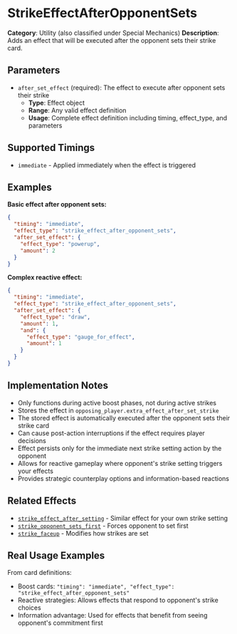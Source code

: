 # StrikeEffectAfterOpponentSets

**Category**: Utility (also classified under Special Mechanics)
**Description**: Adds an effect that will be executed after the opponent sets their strike card.

## Parameters

- `after_set_effect` (required): The effect to execute after opponent sets their strike
  - **Type**: Effect object
  - **Range**: Any valid effect definition
  - **Usage**: Complete effect definition including timing, effect_type, and parameters

## Supported Timings

- `immediate` - Applied immediately when the effect is triggered

## Examples

**Basic effect after opponent sets:**
```json
{
  "timing": "immediate",
  "effect_type": "strike_effect_after_opponent_sets",
  "after_set_effect": {
    "effect_type": "powerup",
    "amount": 2
  }
}
```

**Complex reactive effect:**
```json
{
  "timing": "immediate",
  "effect_type": "strike_effect_after_opponent_sets",
  "after_set_effect": {
    "effect_type": "draw",
    "amount": 1,
    "and": {
      "effect_type": "gauge_for_effect",
      "amount": 1
    }
  }
}
```

## Implementation Notes

- Only functions during active boost phases, not during active strikes
- Stores the effect in `opposing_player.extra_effect_after_set_strike`
- The stored effect is automatically executed after the opponent sets their strike card
- Can cause post-action interruptions if the effect requires player decisions
- Effect persists only for the immediate next strike setting action by the opponent
- Allows for reactive gameplay where opponent's strike setting triggers your effects
- Provides strategic counterplay options and information-based reactions

## Related Effects

- [`strike_effect_after_setting`](strike_effect_after_setting.md) - Similar effect for your own strike setting
- [`strike_opponent_sets_first`](strike_opponent_sets_first.md) - Forces opponent to set first
- [`strike_faceup`](strike_faceup.md) - Modifies how strikes are set

## Real Usage Examples

From card definitions:
- Boost cards: `"timing": "immediate", "effect_type": "strike_effect_after_opponent_sets"`
- Reactive strategies: Allows effects that respond to opponent's strike choices
- Information advantage: Used for effects that benefit from seeing opponent's commitment first